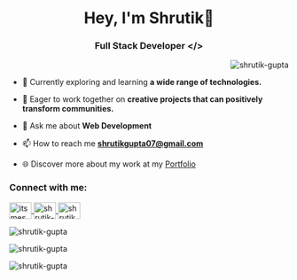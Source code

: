 <h1 align="center">Hey, I'm Shrutik👋</h1>
<h3 align="center">Full Stack Developer &lt;/&gt; </h3>

<p align="right"> <img src="https://komarev.com/ghpvc/?username=shrutik-gupta&label=Profile%20views&color=0e75b6&style=flat" alt="shrutik-gupta" /> </p>

- 🚀 Currently exploring and learning **a wide range of technologies.**

- 🤝 Eager to work together on **creative projects that can positively transform communities.**

- 💬 Ask me about **Web Development**

- 📫 How to reach me **shrutikgupta07@gmail.com**

- 🌐  Discover more about my work at my [Portfolio](http://portfolio-qjpc.vercel.app/)

<h3 align="left">Connect with me:</h3>
<p align="left">
  <a href="http://portfolio-qjpc.vercel.app/" target="blank">
    <img align="center" src="https://raw.githubusercontent.com/rahuldkjain/github-profile-readme-generator/master/src/images/icons/FrontendDevelopment/reactjs.svg" alt="itsmeshrutik" height="30" width="40" />
  </a>
  <a  href="https://linkedin.com/in/shrutik-gupta" target="blank">
    <img align="center" src="https://raw.githubusercontent.com/rahuldkjain/github-profile-readme-generator/master/src/images/icons/Social/linked-in-alt.svg" alt="shrutik-gupta" height="30" width="40" />
  </a>
  <a href="https://instagram.com/shrutik_gupta" target="blank">
    <img align="center" src="https://raw.githubusercontent.com/rahuldkjain/github-profile-readme-generator/master/src/images/icons/Social/instagram.svg" alt="shrutik_gupta" height="30" width="40" />
  </a>
</p>

<p>
  <img align="center" src="https://github-readme-stats.vercel.app/api/top-langs?username=shrutik-gupta&show_icons=true&locale=en&layout=compact&theme=dark" alt="shrutik-gupta" />
</p>
<p>
  <img align="center" src="https://github-readme-streak-stats.herokuapp.com/?user=shrutik-gupta&theme=dark" alt="shrutik-gupta" />
</p>
<p>
  <img align="center" src="https://github-readme-stats.vercel.app/api?username=shrutik-gupta&show_icons=true&locale=en&theme=dark" alt="shrutik-gupta" />
</p>


